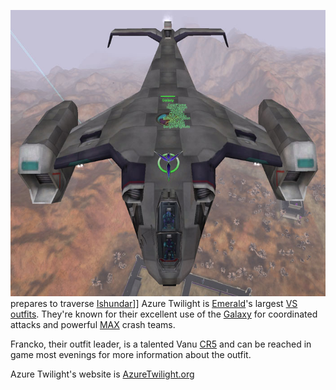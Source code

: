 ![](../images/AT_akkan_to_kusag.jpg "fig:AT_akkan_to_kusag.jpg") prepares to
traverse [Ishundar](../locations/Ishundar.md)\]\] Azure Twilight is
[Emerald](../etc/Emerald.md)'s largest [VS](../etc/Vanu_Sovereignty.md)
[outfits](../terminology/Outfit.md). They're known for their excellent use of
the [Galaxy](../vehicles/Galaxy.md) for coordinated attacks and powerful
[MAX](../items/Mechanized_Assault_Exo-Suit.md) crash teams.

Francko, their outfit leader, is a talented Vanu
[CR5](../terminology/Command_Rank.md) and can be reached in game most evenings
for more information about the outfit.

Azure Twilight's website is [AzureTwilight.org](http://www.azuretwilight.org)
